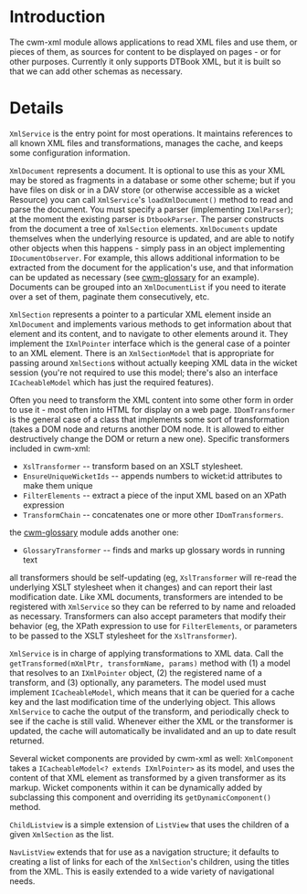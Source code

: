 # Introduction #

The cwm-xml module allows applications to read XML files and use them, or pieces of them, as sources for content to be displayed on pages - or for other purposes.  Currently it only supports DTBook XML, but it is built so that we can add other schemas as necessary.

# Details #

`XmlService` is the entry point for most operations.  It maintains references to all known XML files and transformations, manages the cache, and keeps some configuration information.

`XmlDocument` represents a document.  It is optional to use this as your XML may be stored as fragments in a database or some other scheme; but if you have files on disk or in a DAV store (or otherwise accessible as a wicket Resource) you can call `XmlService`'s `loadXmlDocument()` method to read and parse the document.  You must specify a parser (implementing `IXmlParser`); at the moment the existing parser is `DtbookParser`. The parser constructs from the document a tree of `XmlSection` elements. `XmlDocuments` update themselves when the underlying resource is updated, and are able to notify other objects when this happens - simply pass in an object implementing `IDocumentObserver`.  For example, this allows additional information to be extracted from the document for the application's use, and that information can be updated as necessary (see [cwm-glossary](CwmGlossary.md) for an example).   Documents can be grouped into an `XmlDocumentList` if you need to iterate over a set of them, paginate them consecutively, etc.

`XmlSection` represents a pointer to a particular XML element inside an `XmlDocument` and implements various methods to get information about that element and its content, and to navigate to other elements around it.  They implement the `IXmlPointer` interface which is the general case of a pointer to an XML element.  There is an `XmlSectionModel` that is appropriate for passing around `XmlSection`s without actually keeping XML data in the wicket session (you're not required to use this model; there's also an interface `ICacheableModel` which has just the required features).

Often you need to transform the XML content into some other form in order to use it - most often into HTML for display on a web page.  `IDomTransformer` is the general case of a class that implements some sort of transformation (takes a DOM node and returns another DOM node.  It is allowed to either destructively change the DOM or return a new one).  Specific transformers included in cwm-xml:

  * `XslTransformer` -- transform based on an XSLT stylesheet.
  * `EnsureUniqueWicketIds` -- appends numbers to wicket:id attributes to make them unique
  * `FilterElements` -- extract a piece of the input XML based on an XPath expression
  * `TransformChain` -- concatenates one or more other `IDomTransformers`.

the [cwm-glossary](CwmGlossary.md) module adds another one:

  * `GlossaryTransformer` -- finds and marks up glossary words in running text

all transformers should be self-updating (eg, `XslTransformer` will re-read the underlying XSLT stylesheet when it changes) and can report their last modification date.  Like XML documents, transformers are intended to be registered with `XmlService` so they can be referred to by name and reloaded as necessary.  Transformers can also accept parameters that modify their behavior (eg, the XPath expression to use for `FilterElements`, or parameters to be passed to the XSLT stylesheet for the `XslTransformer`).

`XmlService` is in charge of applying transformations to XML data.  Call the `getTransformed(mXmlPtr, transformName, params)` method with (1) a model that resolves to an `IXmlPointer` object, (2) the registered name of a transform, and (3) optionally, any parameters.  The model used must implement `ICacheableModel`, which means that it can be queried for a cache key and the last modification time of the underlying object.  This allows `XmlService` to cache the output of the transform, and periodically check to see if the cache is still valid. Whenever either the XML or the transformer is updated, the cache will automatically be invalidated and an up to date result returned.

Several wicket components are provided by cwm-xml as well: `XmlComponent` takes a `ICacheableModel<? extends IXmlPointer>` as its model, and uses the content of that XML element as transformed by a given transformer as its markup.  Wicket components within it can be dynamically added by subclassing this component and overriding its `getDynamicComponent()` method.

`ChildListview` is a simple extension of `ListView` that uses the children of a given `XmlSection` as the list.

`NavListView` extends that for use as a navigation structure; it defaults to creating a list of links for each of the `XmlSection`'s children, using the titles from the XML.  This is easily extended to a wide variety of navigational needs.